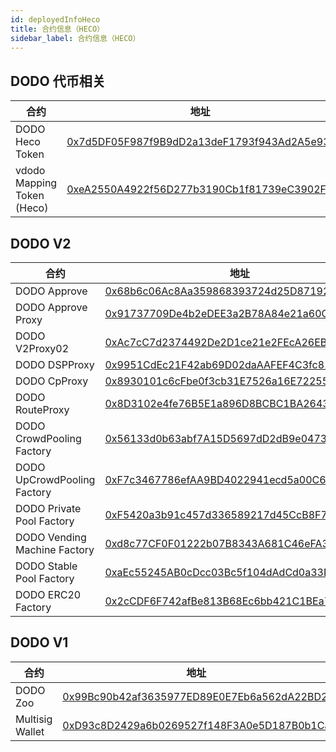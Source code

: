 ```yaml
---
id: deployedInfoHeco
title: 合约信息（HECO）
sidebar_label: 合约信息（HECO）
---
```


## DODO 代币相关

| 合约                        | 地址                                                                                                                 |
| -------------------------  | -------------------------------------------------------------------------------------------------------------------- |
| DODO Heco Token            | [0x7d5DF05F987f9B9dD2a13deF1793f943Ad2A5e93](https://hecoinfo.com/address/0x7d5DF05F987f9B9dD2a13deF1793f943Ad2A5e93) |
| vdodo Mapping Token (Heco) | [0xeA2550A4922f56D277b3190Cb1f81739eC3902FC](https://hecoinfo.com/address/0xeA2550A4922f56D277b3190Cb1f81739eC3902FC) |


## DODO V2

| 合约                            | 地址                                                                                                               |
| ------------------------------ | --------------------------------------------------------------------------------------------------------------------- |
| DODO Approve                   | [0x68b6c06Ac8Aa359868393724d25D871921E97293](https://hecoinfo.com/address/0x68b6c06Ac8Aa359868393724d25D871921E97293) |
| DODO Approve Proxy             | [0x91737709De4b2eDEE3a2B78A84e21a60C0b4D70b](https://hecoinfo.com/address/0x91737709De4b2eDEE3a2B78A84e21a60C0b4D70b) |
| DODO V2Proxy02                 | [0xAc7cC7d2374492De2D1ce21e2FEcA26EB0d113e7](https://hecoinfo.com/address/0xAc7cC7d2374492De2D1ce21e2FEcA26EB0d113e7) |
| DODO DSPProxy                  | [0x9951CdEc21F42ab69D02daAAFEF4C3fc810B36FF](https://hecoinfo.com/address/0x9951CdEc21F42ab69D02daAAFEF4C3fc810B36FF) |
| DODO CpProxy                   | [0x8930101c6cFbe0f3cb31E7526a16E72255388E97](https://hecoinfo.com/address/0x8930101c6cFbe0f3cb31E7526a16E72255388E97) |
| DODO RouteProxy                | [0x8D3102e4fe76B5E1a896D8BCBC1BA2643D8Bea1a](https://hecoinfo.com/address/0x8D3102e4fe76B5E1a896D8BCBC1BA2643D8Bea1a) |
| DODO CrowdPooling Factory      | [0x56133d0b63abf7A15D5697dD2dB9e04730f1A9C2](https://hecoinfo.com/address/0x56133d0b63abf7A15D5697dD2dB9e04730f1A9C2) |
| DODO UpCrowdPooling Factory    | [0xF7c3467786efAA9BD4022941ecd5a00C61b17FA9](https://hecoinfo.com/address/0xF7c3467786efAA9BD4022941ecd5a00C61b17FA9) |
| DODO Private Pool Factory      | [0xF5420a3b91c457d336589217d45CcB8F7250eAed](https://hecoinfo.com/address/0xF5420a3b91c457d336589217d45CcB8F7250eAed) |
| DODO Vending Machine Factory   | [0xd8c77CF0F01222b07B8343A681C46eFA3faEa985](https://hecoinfo.com/address/0xd8c77CF0F01222b07B8343A681C46eFA3faEa985) |
| DODO Stable Pool Factory       | [0xaEc55245AB0cDcc03Bc5f104dAdCd0a33Ef50714](https://hecoinfo.com/address/0xaEc55245AB0cDcc03Bc5f104dAdCd0a33Ef50714) |
| DODO ERC20 Factory             | [0x2cCDF6F742afBe813B68Ec6bb421C1BEa74fBd46](https://hecoinfo.com/address/0x2cCDF6F742afBe813B68Ec6bb421C1BEa74fBd46) |


## DODO V1

| 合约                            | 地址                                                                                                                  |
| ------------------------------ | --------------------------------------------------------------------------------------------------------------------  |
| DODO Zoo                       | [0x99Bc90b42af3635977ED89E0E7Eb6a562dA22BD2](https://hecoinfo.com/address/0x99Bc90b42af3635977ED89E0E7Eb6a562dA22BD2) |
| Multisig Wallet                | [0xD93c8D2429a6b0269527f148F3A0e5D187B0b1Ca](https://hecoinfo.com/address/0xD93c8D2429a6b0269527f148F3A0e5D187B0b1Ca) |

